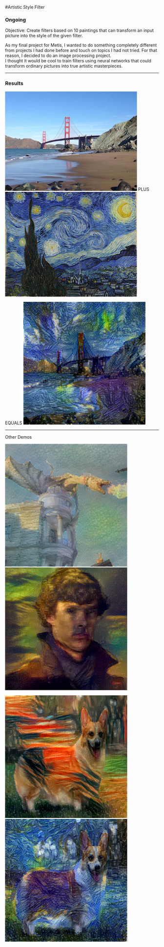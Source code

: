 #Artistic Style Filter
### Ongoing

Objective: Create filters based on 10 paintings that can transform an input picture into the style of the given filter.
  
As my final project for Metis, I wanted to do something completely different from projects I had done before and touch on topics I had not tried. For that reason, I decided to do an image processing project.   
I thought it would be cool to train filters using neural networks that could transform ordinary pictures into true artistic masterpieces.

-------------------------------------------------------------------------------------------

### Results

![](./demo_images/goldengate.jpg) PLUS ![](./demo_images/StarryNight.jpg)

EQUALS ![](./demo_images/bridge+starry.png)

------------------------------------------------------------------------------------------
Other Demos

![](./demo_images/dragon+sunrise.png) ![](./demo_images/benedict+monalisa.png) 

![](./demo_images/dog+scream.png) ![](./demo_images/dog+starry.png) 

